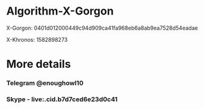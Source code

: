 # Algorithm-X-Gorgon

X-Gorgon: 0401d012000449c94d909ca41fa968eb6a8ab9ea7528d54eadae

X-Khronos: 1582898273

# More details

### Telegram @enoughowl10
### Skype - live:.cid.b7d7ced6e23d0c41
